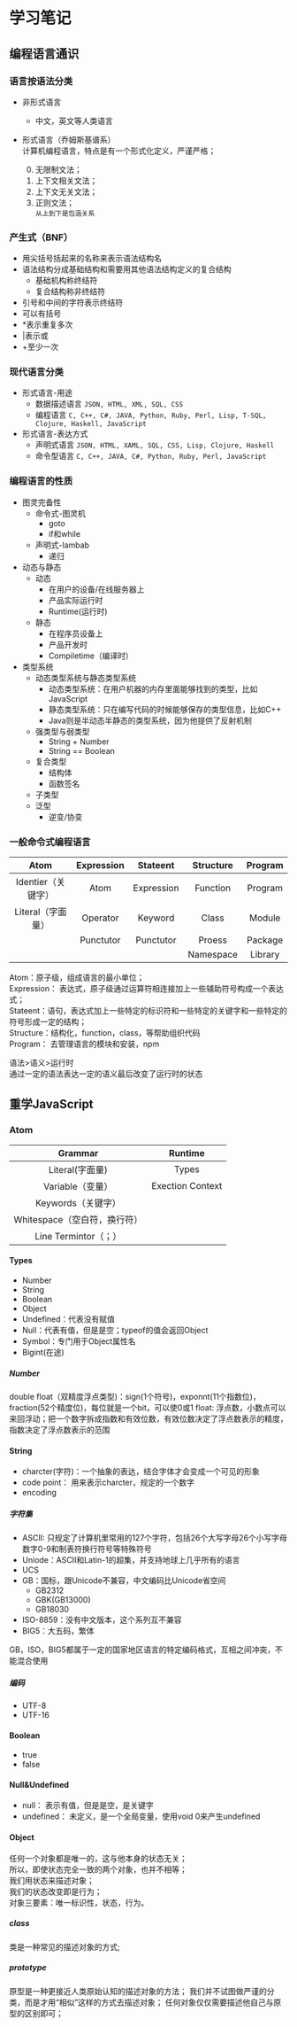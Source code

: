 # 学习笔记
## 编程语言通识
### 语言按语法分类
* 非形式语言
    * 中文，英文等人类语言
* 形式语言（乔姆斯基谱系）  
    计算机编程语言，特点是有一个形式化定义，严谨严格；

    0. 无限制文法；
    1. 上下文相关文法；
    2. 上下文无关文法；
    3. 正则文法；<br/>
        `从上到下是包涵关系`

### 产生式（BNF）
* 用尖括号括起来的名称来表示语法结构名
* 语法结构分成基础结构和需要用其他语法结构定义的复合结构
    * 基础机构称终结符
    * 复合结构称非终结符
* 引号和中间的字符表示终结符
* 可以有括号
* *表示重复多次
* |表示或
* +至少一次

### 现代语言分类
* 形式语言-用途
    * 数据描述语言
    `JSON, HTML, XML, SQL, CSS`
    * 编程语言
    `C, C++, C#, JAVA, Python, Ruby, Perl, Lisp, T-SQL, Clojure, Haskell, JavaScript`
* 形式语言-表达方式
    * 声明式语言
    `JSON, HTML, XAML, SQL, CSS, Lisp, Clojure, Haskell`
    * 命令型语言
    `C, C++, JAVA, C#, Python, Ruby, Perl, JavaScript`
### 编程语言的性质
* 图灵完备性
    * 命令式-图灵机
        * goto
        * if和while    
    * 声明式-lambab
        * 递归
* 动态与静态
    * 动态
        * 在用户的设备/在线服务器上
        * 产品实际运行时
        * Runtime(运行时)
    * 静态
        * 在程序员设备上
        * 产品开发时
        * Compiletime（编译时）
* 类型系统
    * 动态类型系统与静态类型系统
        * 动态类型系统：在用户机器的内存里面能够找到的类型，比如JavaScript
        * 静态类型系统：只在编写代码的时候能够保存的类型信息，比如C++
        * Java则是半动态半静态的类型系统，因为他提供了反射机制
    * 强类型与弱类型
        * String + Number
        * String == Boolean
    * 复合类型
        * 结构体
        * 函数签名
    * 子类型
    * 泛型
        * 逆变/协变
### 一般命令式编程语言

Atom|Expression|Stateent|Structure|Program
:--:|:--:|:--:|:--:|:--:
Identier（关键字）|Atom|Expression|Function|Program
Literal（字面量）|Operator|Keyword|Class|Module
&nbsp;|Punctutor|Punctutor|Proess|Package
&nbsp;|&nbsp;|&nbsp;|Namespace|Library

Atom：原子级，组成语言的最小单位；<br/>
Expression： 表达式，原子级通过运算符相连接加上一些辅助符号构成一个表达式；<br/>
Stateent：语句，表达式加上一些特定的标识符和一些特定的关键字和一些特定的符号形成一定的结构；<br/>
Structure：结构化，function，class，等帮助组织代码<br/>
Program： 去管理语言的模块和安装，npm

语法>语义>运行时<br/>
通过一定的语法表达一定的语义最后改变了运行时的状态

## 重学JavaScript
### Atom
Grammar|Runtime
:--:|:--:
Literal(字面量)|Types
Variable（变量）|Exection Context
Keywords（关键字）|&nbsp;
Whitespace（空白符，换行符）|&nbsp;
Line Termintor（；）|&nbsp;

#### Types
* Number
* String
* Boolean
* Object
* Undefined：代表没有赋值
* Null：代表有值，但是是空；typeof的值会返回Object
* Symbol：专门用于Object属性名
* Bigint(在途)

##### Number
double float（双精度浮点类型)：sign(1个符号)，exponnt(11个指数位)，fraction(52个精度位)，每位就是一个bit，可以使0或1
float: 浮点数，小数点可以来回浮动；把一个数字拆成指数和有效位数，有效位数决定了浮点数表示的精度，指数决定了浮点数表示的范围
#### String
* charcter(字符)：一个抽象的表达，结合字体才会变成一个可见的形象
* code point： 用来表示charcter，规定的一个数字
* encoding
##### 字符集
* ASCII: 只规定了计算机里常用的127个字符，包括26个大写字母26个小写字母数字0-9和制表符换行符号等特殊符号
* Uniode：ASCII和Latin-1的超集，并支持地球上几乎所有的语言
* UCS
* GB：国标，跟Unicode不兼容，中文编码比Unicode省空间
    * GB2312
    * GBK(GB13000)
    * GB18030
* ISO-8859：没有中文版本，这个系列互不兼容
* BIG5：大五码，繁体

GB，ISO，BIG5都属于一定的国家地区语言的特定编码格式，互相之间冲突，不能混合使用
##### 编码
* UTF-8
* UTF-16
#### Boolean
* true
* false
#### Null&Undefined
* null： 表示有值，但是是空，是关键字
* undefined： 未定义，是一个全局变量，使用void 0来产生undefined
#### Object
任何一个对象都是唯一的，这与他本身的状态无关；<br/>
所以，即使状态完全一致的两个对象，也并不相等；<br/>
我们用状态来描述对象；<br/>
我们的状态改变即是行为；<br/>
对象三要素：唯一标识性，状态，行为。<br/>
##### class
类是一种常见的描述对象的方式;
##### prototype
原型是一种更接近人类原始认知的描述对象的方法；
我们并不试图做严谨的分类，而是才用“相似”这样的方式去描述对象；
任何对象仅仅需要描述他自己与原型的区别即可；

